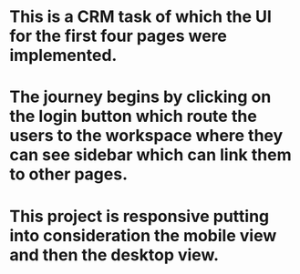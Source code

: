 # This is a CRM task of which the UI for the first four pages were implemented.
# The journey begins by clicking on the login button which route the users to the workspace where they can see sidebar which can link them to other pages.
# This project is responsive putting into consideration the mobile view and then the desktop view.
